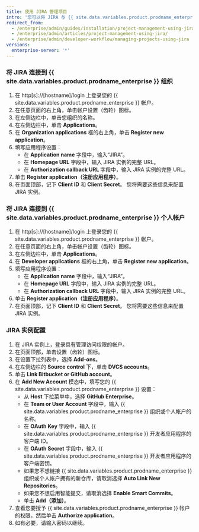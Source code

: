 ```yaml
---
title: 使用 JIRA 管理项目
intro: '您可以将 JIRA 与 {{ site.data.variables.product.prodname_enterprise }} 集成以进行项目管理。'
redirect_from:
  - /enterprise/admin/guides/installation/project-management-using-jira/
  - /enterprise/admin/articles/project-management-using-jira/
  - /enterprise/admin/developer-workflow/managing-projects-using-jira
versions:
  enterprise-server: '*'
---
```


### 将 JIRA 连接到 {{ site.data.variables.product.prodname_enterprise }} 组织

1. 在 http[s]://[hostname]/login 上登录您的 {{ site.data.variables.product.prodname_enterprise }} 帐户。
1. 在任意页面的右上角，单击帐户设置（齿轮）图标。
1. 在左侧边栏中，单击您组织的名称。
1. 在左侧边栏中，单击 **Applications**。
1. 在 **Organization applications** 框的右上角，单击 **Register new application**。
1. 填写应用程序设置：
    - 在 **Application name** 字段中，输入“JIRA”。
    - 在 **Homepage URL** 字段中，输入 JIRA 实例的完整 URL。
    - 在 **Authorization callback URL** 字段中，输入 JIRA 实例的完整 URL。
1. 单击 **Register application（注册应用程序）**。
1. 在页面顶部，记下 **Client ID** 和 **Client Secret**。 您将需要这些信息来配置 JIRA 实例。

### 将 JIRA 连接到 {{ site.data.variables.product.prodname_enterprise }} 个人帐户

1. 在 http[s]://[hostname]/login 上登录您的 {{ site.data.variables.product.prodname_enterprise }} 帐户。
1. 在任意页面的右上角，单击帐户设置（齿轮）图标。
1. 在左侧边栏中，单击 **Applications**。
1. 在 **Developer applications** 框的右上角，单击 **Register new application**。
1. 填写应用程序设置：
    - 在 **Application name** 字段中，输入“JIRA”。
    - 在 **Homepage URL** 字段中，输入 JIRA 实例的完整 URL。
    - 在 **Authorization callback URL** 字段中，输入 JIRA 实例的完整 URL。
1. 单击 **Register application（注册应用程序）**。
1. 在页面顶部，记下 **Client ID** 和 **Client Secret**。 您将需要这些信息来配置 JIRA 实例。

### JIRA 实例配置

1. 在 JIRA 实例上，登录具有管理访问权限的帐户。
1. 在页面顶部，单击设置（齿轮）图标。
1. 在设置下拉列表中，选择 **Add-ons**。
1. 在左侧边栏的 **Source control** 下，单击 **DVCS accounts**。
1. 单击 **Link Bitbucket or GitHub account**。
1. 在 **Add New Account** 模态中，填写您的 {{ site.data.variables.product.prodname_enterprise }} 设置：
    - 从 **Host** 下拉菜单中，选择 **GitHub Enterprise**。
    - 在 **Team or User Account** 字段中，输入 {{ site.data.variables.product.prodname_enterprise }} 组织或个人帐户的名称。
    - 在 **OAuth Key** 字段中，输入 {{ site.data.variables.product.prodname_enterprise }} 开发者应用程序的客户端 ID。
    - 在 **OAuth Secret** 字段中，输入 {{ site.data.variables.product.prodname_enterprise }} 开发者应用程序的客户端密钥。
    - 如果您不想链接 {{ site.data.variables.product.prodname_enterprise }} 组织或个人帐户拥有的新仓库，请取消选择 **Auto Link New Repositories**。
    - 如果您不想启用智能提交，请取消选择 **Enable Smart Commits**。
    - 单击 **Add（添加）**。
1. 查看您要授予 {{ site.data.variables.product.prodname_enterprise }} 帐户的权限，然后单击 **Authorize application**。
1. 如有必要，请输入密码以继续。
